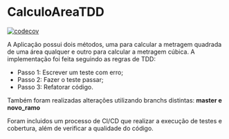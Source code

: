 # CalculoAreaTDD


[![codecov](https://codecov.io/gh/fernandohc/CalculoAreaTDD2/branch/master/graph/badge.svg)](https://codecov.io/gh/fernandohc/CalculoAreaTDD2)

A Aplicação possui dois métodos, uma para calcular a metragem quadrada de uma área qualquer e outro para calcular a metragem cúbica.
A implementação foi feita seguindo as regras de TDD:
  
  - Passo 1: Escrever um teste com erro;
  - Passo 2: Fazer o teste passar;
  - Passo 3: Refatorar código.
  
 Também foram realizadas alterações utilizando branchs distintas: **master e novo_ramo**
 
 Foram incluidos um processo de CI/CD que realizar a execução de testes e cobertura, além de verificar a qualidade do código.

